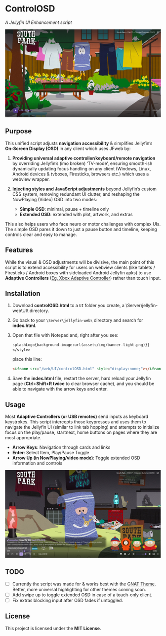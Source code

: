 # ControlOSD  
*A Jellyfin UI Enhancement script*

![1](https://raw.githubusercontent.com/JSethCreates/jellyfin-script-controlOSD/refs/heads/main/screenshots/1.PNG)

## Purpose  
This unified script adjusts **navigation accessibility** & simplifies Jellyfin’s **On-Screen Display (OSD)** in any client which uses JFweb by:  

1. **Providing universal adaptive controller/keyboard/remote navigation** by overriding Jellyfin’s (imo broken) ‘TV-mode’, ensuring smooth-ish dynamically updating focus handling on any client (Windows, Linux, Android devices & tvboxes, Firesticks, browsers etc.) which uses a webview wrapper.  

2. **Injecting styles and JavaScript adjustments** beyond Jellyfin’s custom CSS system, removing redundant UI clutter, and reshaping the NowPlaying (Video) OSD into two modes:  
   - **Simple OSD**: minimal, pause + timeline only  
   - **Extended OSD**: extended with plot, artwork, and extras  

This also helps users who face neuro or motor challenges with complex UIs. The simple OSD pares it down to just a pause button and timeline, keeping controls clear and easy to manage.  

## Features  
While the visual & OSD adjustments will be divisive, the main point of this script is to extend accessibility for users on webview clients (like tablets / Firesticks / Android boxes with sideloaded Android Jellyfin apks) to use **Adaptive Controllers** ([Eg. Xbox Adaptive Controller](https://www.xbox.com/en-US/accessories/controllers/xbox-adaptive-joystick)) rather than touch input.  

## Installation  
1. Download **controlOSD.html** to a `UI` folder you create, a \Server\jellyfin-web\UI\ directory.  

2. Go back to your `\Server\jellyfin-web\` directory and search for **index.html**.  

3. Open that file with Notepad and, right after you see:  
   ```
   splashLogo{background-image:url(assets/img/banner-light.png)}}</style>
   ```  
   place this line:  
   ```html
   <iframe src="/web/UI/controlOSD.html" style="display:none;"></iframe>
   ```  

4. Save the **index.html** file, restart the server, hard reload your Jellyfin page (**Ctrl+Shift+R twice** to clear browser cache), and you should be able to navigate with the arrow keys and enter.  

## Usage  
Most **Adaptive Controllers (or USB remotes)** send inputs as keyboard keystrokes. This script intercepts those keypresses and uses them to navigate the Jellyfin UI (similar to link tab hopping) and attempts to initialize focus on the play/pause, startnext, home buttons on pages where they are most appropriate.  

- **Arrow Keys**: Navigation through cards and links  
- **Enter**: Select Item, Play/Pause Toggle  
- **Arrow Up (in NowPlaying/video mode)**: Toggle extended OSD information and controls  

![2](https://raw.githubusercontent.com/JSethCreates/jellyfin-script-controlOSD/refs/heads/main/screenshots/2.PNG)

## TODO  
- [ ] Currently the script was made for & works best with the [GNAT Theme](https://github.com/JSethCreates/jellyfin-theme-sethstyle). Better, more universal highlighting for other themes coming soon.  
- [ ] Add swipe up to toggle extended OSD in case of a touch-only client.  
- [ ] Fix extras blocking input after OSD fades if untoggled.  

## License  
This project is licensed under the **MIT License**.  
